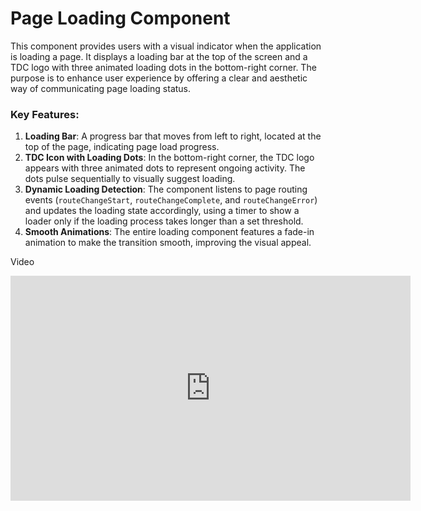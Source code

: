 # Page Loading Component

This component provides users with a visual indicator when the application is loading a page. It displays a loading bar at the top of the screen and a TDC logo with three animated loading dots in the bottom-right corner. The purpose is to enhance user experience by offering a clear and aesthetic way of communicating page loading status.

### Key Features:

1. **Loading Bar**: A progress bar that moves from left to right, located at the top of the page, indicating page load progress.
2. **TDC Icon with Loading Dots**: In the bottom-right corner, the TDC logo appears with three animated dots to represent ongoing activity. The dots pulse sequentially to visually suggest loading.
3. **Dynamic Loading Detection**: The component listens to page routing events (`routeChangeStart`, `routeChangeComplete`, and `routeChangeError`) and updates the loading state accordingly, using a timer to show a loader only if the loading process takes longer than a set threshold.
4. **Smooth Animations**: The entire loading component features a fade-in animation to make the transition smooth, improving the visual appeal.

Video

<iframe width="640" height="360" src="https://www.loom.com/embed/5f218014ede647c986185e482d1d1092?sid=ff05ba57-cec2-4bb1-9751-e7f76fa60f87" frameborder="0" webkitallowfullscreen mozallowfullscreen allowfullscreen></iframe>
